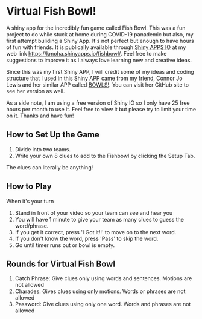 # Virtual Fish Bowl!

A shiny app for the incredibly fun game called Fish Bowl. This was a fun project to do while stuck at home during COVID-19 panademic but also, my first attempt buliding a Shiny App. It's not perfect but enough to have hours of fun with friends. It is publically available through [Shiny APPS IO](https://www.shinyapps.io) at my web link https://kmoha.shinyapps.io/fishbowl/. Feel free to make suggestions to improve it as I always love learning new and creative ideas. 

Since this was my first Shiny APP, I will credit some of my ideas and coding structure that I used in this Shiny APP came from my friend, Connor Jo Lewis and her similar APP called [BOWLS!](https://github.com/connorlewis/bowls-app). You can visit her GitHub site to see her version as well.

As a side note, I am using a free version of Shiny IO so I only have 25 free hours per month to use it. Feel free to view it but please try to limit your time on it. Thanks and have fun!

## How to Set Up the Game
1. Divide into two teams.
2. Write your own 8 clues to add to the Fishbowl by clicking the Setup Tab.

The clues can literally be anything!

## How to Play

When it's your turn
1. Stand in front of your video so your team can see and hear you
2. You will have 1 minute to give your team as many clues to guess the word/phrase.
3. If you get it correct, press 'I Got it!!' to move on to the next word.
4. If you don't know the word, press 'Pass' to skip the word.
5. Go until timer runs out or bowl is empty.

## Rounds for Virtual Fish Bowl

1. Catch Phrase: Give clues only using words and sentences. Motions are not allowed
3. Charades: Gives clues using only motions. Words or phrases are not allowed
2. Password: Give clues using only one word. Words and phrases are not allowed
